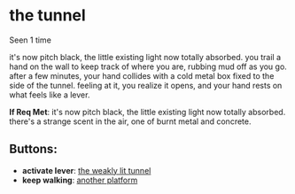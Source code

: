 # the tunnel

Seen 1 time

it's now pitch black, the little existing light now totally absorbed. you trail a hand on the wall to keep track of where you are, rubbing mud off as you go. after a few minutes, your hand collides with a cold metal box fixed to the side of the tunnel. feeling at it, you realize it opens, and your hand rests on what feels like a lever.

**If Req Met**: it's now pitch black, the little existing light now totally absorbed. there's a strange scent in the air, one of burnt metal and concrete.

## Buttons:

- **activate lever**: [the weakly lit tunnel](the-weakly-lit-tunnel-N4okwg9.md)
- **keep walking**: [another platform](another-platform-2ozdt3.md)
